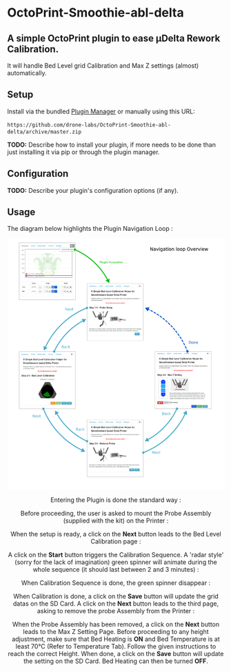 # OctoPrint-Smoothie-abl-delta
## A simple OctoPrint plugin to ease µDelta Rework Calibration.
It will handle Bed Level grid Calibration and Max Z settings (almost) automatically. 

## Setup

Install via the bundled [Plugin Manager](https://github.com/foosel/OctoPrint/wiki/Plugin:-Plugin-Manager)
or manually using this URL:

    https://github.com/drone-labs/OctoPrint-Smoothie-abl-delta/archive/master.zip

**TODO:** Describe how to install your plugin, if more needs to be done than just installing it via pip or through
the plugin manager.

## Configuration

**TODO:** Describe your plugin's configuration options (if any).

## Usage

<!-- html comment are not escaped... -->
The diagram below highlights the Plugin Navigation Loop :

![Navigation](Images/usage.png)



<!-- yes, not very pure markdown...  -->
<!-- ----------------------------------------------------------------------- -->
<!-- Plugin invocation -->
<p align="center">
  Entering the Plugin is done the standard way :</p>

<!-- <p align="center"> -->
<!--   <img src="ScreenShots/ReachMe.png" alt="Enter the Plugin"/></p> -->

<!-- ----------------------------------------------------------------------- -->
<!-- Step 1/4  Mount the Probe -->
<p align="center">
  Before proceeding, the user is asked to mount the Probe
  Assembly (supplied with the kit) on the Printer :</p>

<!-- <p align="center"> -->
<!--   <img src="ScreenShots/Step1.png" alt="Step1"/></p> -->

<!-- ----------------------------------------------------------------------- -->
<!-- Step 2a/4 Ready to start Calibration -->
<p align="center">
  When the setup is ready, a click on the <b>Next</b> button leads
  to the Bed Level Calibration page :</p>

<!-- <p align="center"> -->
<!--   <img src="ScreenShots/Step2a.png" alt="Step2a"/></p> -->

<!-- ----------------------------------------------------------------------- -->
<!-- Step 2b/4 Calibration in progress -->
<p align="center">
  A click on the <b>Start</b> button triggers the Calibration Sequence.
  A 'radar style' (sorry for the lack of imagination) green spinner will
  animate during the whole sequence (it should last between 2 and 3 minutes) :</p>

<!-- <p align="center"> -->
<!--   <img src="ScreenShots/Step2b.png" alt="Step2b"/></p> -->

<!-- ----------------------------------------------------------------------- -->
<!-- Step 2c/4 Calibration Done -->
<p align="center">
  When Calibration Sequence is done, the green spinner disappear :</p>

<!-- <p align="center"> -->
<!--   <img src="ScreenShots/Step2c.png" alt="Step2c"/></p> -->

<!-- ----------------------------------------------------------------------- -->
<!-- Step 3/4 -->
<p align="center">
  When Calibration is done, a click on the <b>Save</b> button will update the
  grid datas on the SD Card. A click on the <b>Next</b> button leads to the
  third page, asking to remove the probe Assembly from the Printer :</p>

<!-- <p align="center"> -->
<!--   <img src="ScreenShots/Step3.png" alt="Step3"/></p> -->

<!-- ----------------------------------------------------------------------- -->
<!-- Step 4/4 -->
<p align="center">
  When the Probe Assembly has been removed, a click on the <b>Next</b> button
  leads to the Max Z Setting Page. Before proceeding to any height adjustment,
  make sure that Bed Heating is <b>ON</b> and Bed Temperature is at least 70°C
  (Refer to Temperature Tab). Follow the given instructions to reach the
  correct Height. When done, a click on the <b>Save</b> button will update the
  setting on the SD Card. Bed Heating can then be turned <b>OFF</b>. </p>

<!-- <p align="center"> -->
<!--   <img src="ScreenShots/Step4.png" alt="Step4"/></p> -->

